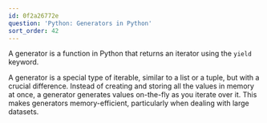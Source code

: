 ```yaml
---
id: 0f2a26772e
question: 'Python: Generators in Python'
sort_order: 42
---
```


A generator is a function in Python that returns an iterator using the `yield` keyword.

A generator is a special type of iterable, similar to a list or a tuple, but with a crucial difference. Instead of creating and storing all the values in memory at once, a generator generates values on-the-fly as you iterate over it. This makes generators memory-efficient, particularly when dealing with large datasets.